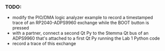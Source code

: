 
### TODO:

- modify the PIO/DMA logic analyzer example to record a timestamped trace of an RP2040-ADPS9960 exchange while the BOOT button is pressed
- with a partner, connect a second Qt Py to the Stemma Qt bus of an ADPS9960 that's attached to a first Qt Py running the Lab 1 Python code
- record a trace of this exchange

